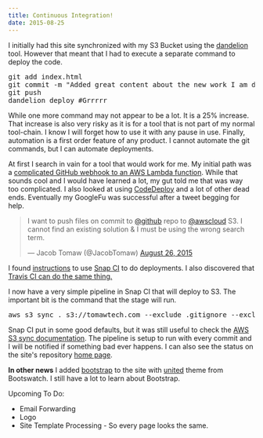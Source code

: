```yaml
---
title: Continuous Integration!
date: 2015-08-25
---
```

I initially had this site synchronized with my S3 Bucket using the [dandelion](https://github.com/scttnlsn/dandelion) tool. However that meant that I had to execute a separate command to deploy the code.

<pre>
git add index.html
git commit -m "Added great content about the new work I am doing"
git push
dandelion deploy #Grrrrr
</pre>

While one more command may not appear to be a lot. It is a 25% increase. That increase is also very risky as it is for a tool that is not part of my normal tool-chain. I know I will forget how to use it with any pause in use. Finally, automation is a first order feature of any product. I cannot automate the git commands, but I can automate deployments.

At first I search in vain for a tool that would work for me. My initial path was a [complicated GitHub webhook to an AWS Lambda function](https://aws.amazon.com/blogs/compute/dynamic-github-actions-with-aws-lambda/). While that sounds cool and I would have learned a lot, my gut told me that was way too complicated. I also looked at using [CodeDeploy](http://docs.aws.amazon.com/codedeploy/latest/userguide/how-to-push-revision.html) and a lot of other dead ends. Eventually my GoogleFu was successful after a tweet begging for help.

> I want to push files on commit to [@github](https://twitter.com/github) repo to [@awscloud](https://twitter.com/awscloud) S3\. I cannot find an existing solution & I must be using the wrong search term.
> 
> — Jacob Tomaw (@JacobTomaw) [August 26, 2015](https://twitter.com/JacobTomaw/status/636617029231972352)

I found [instructions](http://www.thoughtworks.com/insights/blog/continuous-deployment-static-website-aws-snapci) to use [Snap CI](https://snap-ci.com) to do deployments. I also discovered that [Travis CI can do the same thing.](http://docs.travis-ci.com/user/deployment/s3/)

I now have a very simple pipeline in Snap CI that will deploy to S3\. The important bit is the command that the stage will run.

<pre>
aws s3 sync . s3://tomawtech.com --exclude .gitignore --exclude README.md --acl public-read --region us-east-1 --delete
</pre>

Snap CI put in some good defaults, but it was still useful to check the [AWS S3 sync documentation](http://docs.aws.amazon.com/cli/latest/reference/s3/sync.html). The pipeline is setup to run with every commit and I will be notified if something bad ever happens. I can also see the status on the site's repository [home page](https://github.com/flatiron32/tomawtechdotcom).

**In other news** I added [bootstrap](http://getbootstrap.com/) to the site with [united](https://bootswatch.com/united/) theme from Bootswatch. I still have a lot to learn about Bootstrap.

Upcoming To Do:

*  Email Forwarding
*  Logo
*  Site Template Processing - So every page looks the same.
